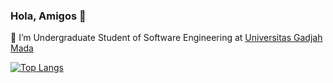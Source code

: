 ### Hola, Amigos 👋

🌱 I’m Undergraduate Student of Software Engineering at [Universitas Gadjah Mada](https://www.ugm.ac.id/)

[![Top Langs](https://github-readme-stats.vercel.app/?username=rinogen&layout=compact)](https://github-readme-stats-rinogen.vercel.app/)
<!-- [![My GitHub stats](https://github-readme-stats-rinogen.vercel.app/api?username=rinogen&show_icons=true&theme=gruvbox)](https://github-readme-stats-rinogen.vercel.app/) -->


<!--
**rinogen/rinogen** is a ✨ _special_ ✨ repository because its `README.md` (this file) appears on your GitHub profile.

Here are some ideas to get you started:

- 🔭 I’m currently working on ...
- 🌱 I’m currently learning ...
- 👯 I’m looking to collaborate on ...
- 🤔 I’m looking for help with ...
- 💬 Ask me about ...
- 📫 How to reach me: ...
- 😄 Pronouns: ...
- ⚡ Fun fact: ...
-->
